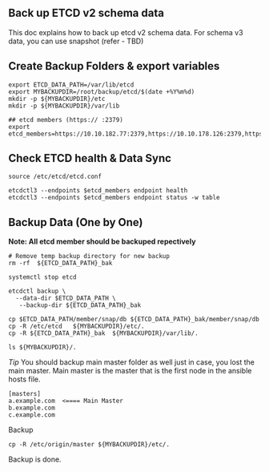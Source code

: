 Back up ETCD v2 schema data
------------------------------

This doc explains how to back up etcd v2 schema data. For schema v3 data, you can use snapshot (refer - TBD)

## Create Backup Folders & export variables
```
export ETCD_DATA_PATH=/var/lib/etcd
export MYBACKUPDIR=/root/backup/etcd/$(date +%Y%m%d)
mkdir -p ${MYBACKUPDIR}/etc
mkdir -p ${MYBACKUPDIR}/var/lib

## etcd members (https:// :2379)
export etcd_members=https://10.10.182.77:2379,https://10.10.178.126:2379,https://10.10.178.125:2379
```


## Check ETCD health & Data Sync
```
source /etc/etcd/etcd.conf

etcdctl3 --endpoints $etcd_members endpoint health
etcdctl3 --endpoints $etcd_members endpoint status -w table
```

## Backup Data (One by One) 
**Note: All etcd member should be backuped repectively**
```
# Remove temp backup directory for new backup
rm -rf  ${ETCD_DATA_PATH}_bak 

systemctl stop etcd

etcdctl backup \
  --data-dir $ETCD_DATA_PATH \
   --backup-dir ${ETCD_DATA_PATH}_bak

cp $ETCD_DATA_PATH/member/snap/db ${ETCD_DATA_PATH}_bak/member/snap/db
cp -R /etc/etcd   ${MYBACKUPDIR}/etc/.
cp -R ${ETCD_DATA_PATH}_bak  ${MYBACKUPDIR}/var/lib/.

ls ${MYBACKUPDIR}/.
```

*Tip*
You should backup main master folder as well just in case, you lost the main master.
Main master is the master that is the first node in the ansible hosts file.
```
[masters]
a.example.com  <==== Main Master
b.example.com
c.example.com
```
Backup
```
cp -R /etc/origin/master ${MYBACKUPDIR}/etc/.
```



Backup is done.
